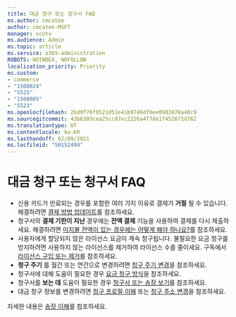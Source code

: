 ```yaml
---
title: 대금 청구 또는 청구서 FAQ
ms.author: cmcatee
author: cmcatee-MSFT
manager: scotv
ms.audience: Admin
ms.topic: article
ms.service: o365-administration
ROBOTS: NOINDEX, NOFOLLOW
localization_priority: Priority
ms.custom:
- commerce
- "1500024"
- "5525"
- "1500005"
- "5523"
ms.openlocfilehash: 2bd9f76f0521d51e41b9746df0ee0983876a48c9
ms.sourcegitcommit: 43b6305cea25cc87ec2226a4f7de1f452671d762
ms.translationtype: HT
ms.contentlocale: ko-KR
ms.lasthandoff: 02/09/2021
ms.locfileid: "50152499"
---
```

# <a name="billing-or-invoice-faq"></a>대금 청구 또는 청구서 FAQ

- 신용 카드가 만료되는 경우를 포함한 여러 가지 이유로 결제가 **거절** 될 수 있습니다. 해결하려면 [결제 방법 업데이트](https://docs.microsoft.com/microsoft-365/commerce/billing-and-payments/manage-payment-methods#update-payment-method-details)를 참조하세요.
- 청구서의 **결제 기한이 지난** 경우에는 **잔액 결제** 기능을 사용하여 결제를 다시 제출하세요. 해결하려면 [미지불 잔액이 있는 경우에는 어떻게 해야 하나요?](https://docs.microsoft.com/microsoft-365/commerce/billing-and-payments/pay-for-your-subscription#what-if-i-have-an-outstanding-balance)를 참조하세요.
- 사용자에게 할당되지 않은 라이선스 요금이 계속 청구됩니다. 불필요한 요금 청구를 방지하려면 사용하지 않는 라이선스를 제거하여 라이선스 수를 줄이세요. 구독에서 [라이선스 구입 또는 제거](https://docs.microsoft.com/microsoft-365/commerce/licenses/buy-licenses)를 참조하세요.
- **청구 주기** 를 월간 또는 연간으로 변경하려면 [청구 주기 변경](https://docs.microsoft.com/microsoft-365/commerce/billing-and-payments/change-payment-frequency)을 참조하세요.
- 청구서에 대해 도움이 필요한 경우 [요금 청구 방식](https://docs.microsoft.com/microsoft-365/commerce/billing-and-payments/understand-your-invoice2)을 참조하세요.
- 청구서를 **보는 데** 도움이 필요한 경우 [청구서 또는 송장 보기](https://docs.microsoft.com/microsoft-365/commerce/billing-and-payments/view-your-bill-or-invoice)를 참조하세요.
- 대금 청구 정보를 변경하려면 [청구 프로필 이해](https://docs.microsoft.com/microsoft-365/commerce/billing-and-payments/manage-billing-profiles) 또는 [청구 주소 변경](https://docs.microsoft.com/microsoft-365/commerce/billing-and-payments/change-your-billing-addresses)을 참조하세요.

자세한 내용은 [송장 이해](https://docs.microsoft.com/microsoft-365/commerce/billing-and-payments/understand-your-invoice2)를 참조하세요.